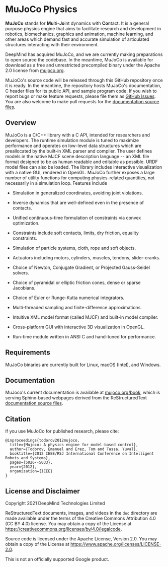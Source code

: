 # MuJoCo Physics

**MuJoCo** stands for **Mu**lti-**Jo**int dynamics with **Co**ntact. It is a
general purpose physics engine that aims to facilitate research and development
in robotics, biomechanics, graphics and animation, machine learning, and other
areas which demand fast and accurate simulation of articulated structures
interacting with their environment.

DeepMind has acquired MuJoCo, and we are currently making preparations to open
source the codebase. In the meantime, MuJoCo is available for download as a free
and unrestricted precompiled binary under the Apache 2.0 license from
[mujoco.org](https://mujoco.org/).

MuJoCo's source code will be released through this GitHub repository once it is
ready. In the meantime, the repository hosts MuJoCo's documentation, C header
files for its public API, and sample program code. If you wish to report bugs or
make feature requests, please file them as [GitHub Issues]. You are also
welcome to make pull requests for the [documentation source files].

## Overview

MuJoCo is a C/C++ library with a C API, intended for researchers and developers.
The runtime simulation module is tuned to maximize performance and operates on
low-level data structures which are preallocated by the built-in XML parser and
compiler. The user defines models in the native MJCF scene description language
-- an XML file format designed to be as human readable and editable as possible.
URDF model files can also be loaded. The library includes interactive
visualization with a native GUI, rendered in OpenGL. MuJoCo further exposes a
large number of utility functions for computing physics-related quantities, not
necessarily in a simulation loop. Features include

-   Simulation in generalized coordinates, avoiding joint violations.

-   Inverse dynamics that are well-defined even in the presence of contacts.

-   Unified continuous-time formulation of constraints via convex optimization.

-   Constraints include soft contacts, limits, dry friction, equality
    constraints.

-   Simulation of particle systems, cloth, rope and soft objects.

-   Actuators including motors, cylinders, muscles, tendons, slider-cranks.

-   Choice of Newton, Conjugate Gradient, or Projected Gauss-Seidel solvers.

-   Choice of pyramidal or elliptic friction cones, dense or sparse Jacobians.

-   Choice of Euler or Runge-Kutta numerical integrators.

-   Multi-threaded sampling and finite-difference approximations.

-   Intuitive XML model format (called MJCF) and built-in model compiler.

-   Cross-platform GUI with interactive 3D visualization in OpenGL.

-   Run-time module written in ANSI C and hand-tuned for performance.


## Requirements

MuJoCo binaries are currently built for Linux, macOS (Intel), and Windows.


## Documentation

MuJoco's current documentation is available at [mujoco.org/book], which is
serving Sphinx-based webpages derived from the ReStructuredText
[documentation source files].


## Citation

If you use MuJoCo for published research, please cite:

```
@inproceedings{todorov2012mujoco,
  title={Mujoco: A physics engine for model-based control},
  author={Todorov, Emanuel and Erez, Tom and Tassa, Yuval},
  booktitle={2012 IEEE/RSJ International Conference on Intelligent Robots and Systems},
  pages={5026--5033},
  year={2012},
  organization={IEEE}
}
```


## License and Disclaimer

Copyright 2021 DeepMind Technologies Limited

ReStructuredText documents, images, and videos in the `doc` directory are made
available under the terms of the Creative Commons Attribution 4.0 (CC BY 4.0)
license. You may obtain a copy of the License at
https://creativecommons.org/licenses/by/4.0/legalcode.

Source code is licensed under the Apache License, Version 2.0. You may obtain a
copy of the License at https://www.apache.org/licenses/LICENSE-2.0.

This is not an officially supported Google product.


[GitHub Issues]: https://github.com/deepmind/mujoco/issues
[documentation source files]: https://github.com/deepmind/mujoco/tree/main/doc
[mujoco.org/book]: https://mujoco.org/book
